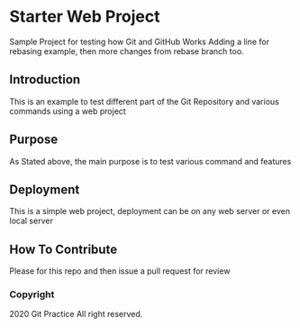 # Starter Web Project

Sample Project for testing how Git and GitHub Works
Adding a line for rebasing example,
then more changes from rebase branch too.
## Introduction

This is an example to test different part of the Git Repository and various commands using a web project

## Purpose

As Stated above, the main purpose is to test various command and  features

## Deployment
This is a simple web project, deployment can be on any web server or even local server

## How To Contribute

Please for this repo and then issue a pull request for review
### Copyright

2020 Git Practice
All right reserved.
